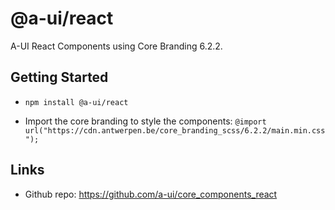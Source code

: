 # @a-ui/react

A-UI React Components using Core Branding 6.2.2.

## Getting Started

- `npm install @a-ui/react`

- Import the core branding to style the components:
  `@import url("https://cdn.antwerpen.be/core_branding_scss/6.2.2/main.min.css");`

## Links

- Github repo: https://github.com/a-ui/core_components_react

